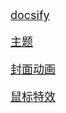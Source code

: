 <br><br>
<div style="font-size:18px">

[docsify](https://docsify.js.org/#/zh-cn/)

[主题](https://jhildenbiddle.github.io/docsify-themeable/#/introduction)

[封面动画](https://b23.tv/NawuvTf)

[鼠标特效](https://b23.tv/i2cZ5MH)

</div>


